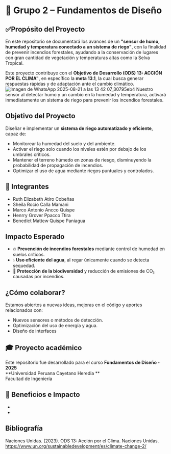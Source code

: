 # 🧪 Grupo 2 – Fundamentos de Diseño

## ✅Propósito del Proyecto
En este repositorio se documentará los avances de un **"sensor de humo, humedad y temperatura conectado a un sistema de riego"**, con la finalidad de prevenir incendios forestales, ayudando a la conservación de lugares con gran cantidad de vegetación y temperaturas altas como la Selva Tropical.

Este proyecto contribuye con el **Objetivo de Desarrollo (ODS) 13: ACCIÓN POR EL CLIMA"**, en específico la **meta 13.1**, la cual busca generar respuestas rápidas y de adaptación ante el cambio climático.
![Imagen de WhatsApp 2025-08-21 a las 13 42 07_30795eb4](https://github.com/user-attachments/assets/d96bee9a-2b08-4863-bff8-d4748d4d9b3e)
Nuestro sensor al detectar humo y un cambio en la humedad y temperatura, activará inmediatamente un sistema de riego para prevenir los incendios forestales.


## Objetivo del Proyecto

Diseñar e implementar un **sistema de riego automatizado y eficiente**, capaz de:  

- Monitorear la humedad del suelo y del ambiente.  
- Activar el riego solo cuando los niveles estén por debajo de los umbrales críticos.  
- Mantener el terreno húmedo en zonas de riesgo, disminuyendo la probabilidad de propagación de incendios.  
- Optimizar el uso de agua mediante riegos puntuales y controlados.  


## 👥 Integrantes
- Ruth Elizabeth Atiro Cobeñas
- Sheila Rocío Calla Mamani 
- Marco Antonio Ancco Quispe  
- Henrry Grover Ppacco Ttira
- Benedict Mattew Quispe Paniagua 

## Impacto Esperado

- 🔥 **Prevención de incendios forestales** mediante control de humedad en suelos críticos.  
- 💧 **Uso eficiente del agua**, al regar únicamente cuando se detecta sequedad.  
- 🌱 **Protección de la biodiversidad** y reducción de emisiones de CO₂ causadas por incendios.

## ¿Cómo colaborar?

Estamos abiertos a nuevas ideas, mejoras en el código y aportes relacionados con:  
- Nuevos sensores o métodos de detección.  
- Optimización del uso de energía y agua.  
- Diseño de interfaces 

## 🎓 Proyecto académico

Este repositorio fue desarrollado para el curso **Fundamentos de Diseño - 2025**  
**Universidad Peruana Cayetano Heredia **  
Facultad de Ingeniería 

## 🌱 Beneficios e Impacto
- 
- 

## Bibliografía
Naciones Unidas. (2023). ODS 13: Acción por el Clima. Naciones Unidas. https://www.un.org/sustainabledevelopment/es/climate-change-2/
